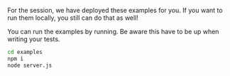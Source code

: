 For the session, we have deployed these examples for you.
If you want to run them locally, you still can do that as well!

You can run the examples by running. Be aware this have to be up when writing your tests.
````bash
cd examples
npm i
node server.js
````